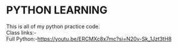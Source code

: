 # PYTHON LEARNING
This is all of my python practice code.
<br>
Class links:-
<br>
Full Python:-https://youtu.be/ERCMXc8x7mc?si=N20v-Sk_1Jzt3tH8